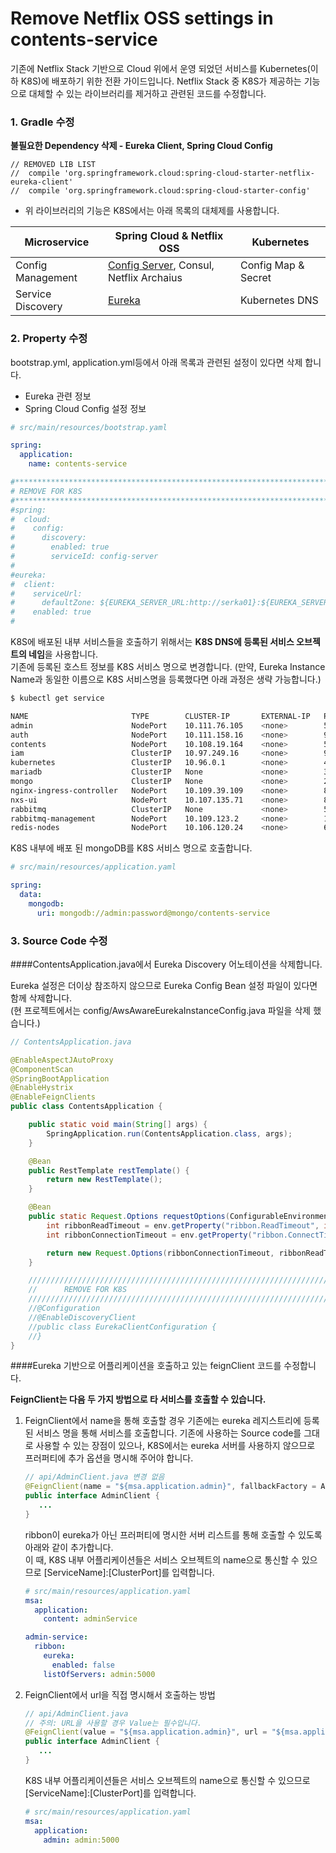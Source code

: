 [Config Server]: https://coe.gitbook.io/guide/config/springcloudconfig "Config Server"
[Eureka]: https://coe.gitbook.io/guide/service-discovery/eureka "Eureka"

# Remove Netflix OSS settings in contents-service

기존에 Netflix Stack 기반으로 Cloud 위에서 운영 되었던 서비스를 Kubernetes(이하 K8S)에 배포하기 위한 전환 가이드입니다.
Netflix Stack 중 K8S가 제공하는 기능으로 대체할 수 있는 라이브러리를 제거하고 관련된 코드를 수정합니다.  

### 1. Gradle 수정  
**불필요한 Dependency 삭제 - Eureka Client, Spring Cloud Config**
```
// REMOVED LIB LIST
//  compile 'org.springframework.cloud:spring-cloud-starter-netflix-eureka-client'
//  compile 'org.springframework.cloud:spring-cloud-starter-config'
```
- 위 라이브러리의 기능은 K8S에서는 아래 목록의 대체제를 사용합니다.

| Microservice    | Spring Cloud & Netflix OSS  |Kubernetes      |
|----------|-----------------------|--------------|
| Config Management   | [Config Server][Config Server], Consul, Netflix Archaius | Config Map & Secret    |
| Service Discovery   | [Eureka][Eureka] | Kubernetes DNS                     |

### 2. Property 수정
bootstrap.yml, application.yml등에서 아래 목록과 관련된 설정이 있다면 삭제 합니다.   

- Eureka 관련 정보
- Spring Cloud Config 설정 정보

```yaml
# src/main/resources/bootstrap.yaml

spring:
  application:
    name: contents-service

#**********************************************************************************************************
# REMOVE FOR K8S
#**********************************************************************************************************
#spring:
#  cloud:
#    config:
#      discovery:
#        enabled: true
#        serviceId: config-server
#
#eureka:
#  client:
#    serviceUrl:
#      defaultZone: ${EUREKA_SERVER_URL:http://serka01}:${EUREKA_SERVER_PORT:8761}/eureka,${EUREKA_SERVER_URL:http://serka02}:${EUREKA_SERVER_PORT:8761}/eureka
#    enabled: true
#
```

K8S에 배포된 내부 서비스들을 호출하기 위해서는 <b>K8S DNS에 등록된 서비스 오브젝트의 네임</b>을 사용합니다.  
기존에 등록된 호스트 정보를 K8S 서비스 명으로 변경합니다.
(만약, Eureka Instance Name과 동일한 이름으로 K8S 서비스명을 등록했다면 아래 과정은 생략 가능합니다.)
```sh
$ kubectl get service

NAME                       TYPE        CLUSTER-IP       EXTERNAL-IP   PORT(S)                       AGE
admin                      NodePort    10.111.76.105    <none>        5000:31724/TCP                8d
auth                       NodePort    10.111.158.16    <none>        9000:30180/TCP                6d
contents                   NodePort    10.108.19.164    <none>        5000:32458/TCP                8d
iam                        ClusterIP   10.97.249.16     <none>        9543/TCP                      7d
kubernetes                 ClusterIP   10.96.0.1        <none>        443/TCP                       16d
mariadb                    ClusterIP   None             <none>        3306/TCP                      14d
mongo                      ClusterIP   None             <none>        27017/TCP                     9d
nginx-ingress-controller   NodePort    10.109.39.109    <none>        80:31136/TCP                  7d
nxs-ui                     NodePort    10.107.135.71    <none>        80:30088/TCP                  7d
rabbitmq                   ClusterIP   None             <none>        5672/TCP,4369/TCP,25672/TCP   13d
rabbitmq-management        NodePort    10.109.123.2     <none>        15672:30025/TCP               13d
redis-nodes                NodePort    10.106.120.24    <none>        6379:30520/TCP                15d
```

K8S 내부에 배포 된 mongoDB를 K8S 서비스 명으로 호출합니다.  
```yaml
# src/main/resources/application.yaml

spring:
  data:
    mongodb:
      uri: mongodb://admin:password@mongo/contents-service
```

### 3. Source Code 수정
####ContentsApplication.java에서 Eureka Discovery 어노테이션을 삭제합니다.

Eureka 설정은 더이상 참조하지 않으므로 Eureka Config Bean 설정 파일이 있다면 함께 삭제합니다.  
(현 프로젝트에서는 config/AwsAwareEurekaInstanceConfig.java 파일을 삭제 했습니다.)
```java
// ContentsApplication.java

@EnableAspectJAutoProxy
@ComponentScan
@SpringBootApplication
@EnableHystrix
@EnableFeignClients
public class ContentsApplication {

    public static void main(String[] args) {
        SpringApplication.run(ContentsApplication.class, args);
    }

    @Bean
    public RestTemplate restTemplate() {
        return new RestTemplate();
    }

    @Bean
    public static Request.Options requestOptions(ConfigurableEnvironment env) {
        int ribbonReadTimeout = env.getProperty("ribbon.ReadTimeout", int.class, 70000);
        int ribbonConnectionTimeout = env.getProperty("ribbon.ConnectTimeout", int.class, 60000);

        return new Request.Options(ribbonConnectionTimeout, ribbonReadTimeout);
    }

    //////////////////////////////////////////////////////////////////////////////////
    //      REMOVE FOR K8S
    //////////////////////////////////////////////////////////////////////////////////
    //@Configuration
    //@EnableDiscoveryClient
    //public class EurekaClientConfiguration {
    //}
}
```
####Eureka 기반으로 어플리케이션을 호출하고 있는 feignClient 코드를 수정합니다.

**FeignClient는 다음 두 가지 방법으로 타 서비스를 호출할 수 있습니다.**
1. FeignClient에서 name을 통해 호출할 경우
    기존에는 eureka 레지스트리에 등록된 서비스 명을 통해 서비스를 호출합니다. 기존에 사용하는 Source code를 그대로 사용할 수 있는 장점이 있으나, K8S에서는 eureka 서버를 사용하지 않으므로 프러퍼티에 추가 옵션을 명시해 주어야 합니다.  

    ```java
    // api/AdminClient.java 변경 없음
    @FeignClient(name = "${msa.application.admin}", fallbackFactory = AdminClient.AdminClientFallbackFactory.class)
    public interface AdminClient {
       ...
    }
    ```

    ribbon이 eureka가 아닌 프러퍼티에 명시한 서버 리스트를 통해 호출할 수 있도록 아래와 같이 추가합니다.  
    이 때, K8S 내부 어플리케이션들은 서비스 오브젝트의 name으로 통신할 수 있으므로 [ServiceName]:[ClusterPort]를 입력합니다.
    ```yaml
    # src/main/resources/application.yaml
    msa:
      application:
        content: adminService

    admin-service:
      ribbon:
        eureka:
          enabled: false
        listOfServers: admin:5000
    ```
2. FeignClient에서 url을 직접 명시해서 호출하는 방법
    ```java
    // api/AdminClient.java
    // 주의: URL을 사용할 경우 Value는 필수입니다.
    @FeignClient(value = "${msa.application.admin}", url = "${msa.application.admin}", fallbackFactory = AdminClient.AdminClientFallbackFactory.class)
    public interface AdminClient {
       ...
    }
    ```
    K8S 내부 어플리케이션들은 서비스 오브젝트의 name으로 통신할 수 있으므로 [ServiceName]:[ClusterPort]를 입력합니다.
    ```yaml
    # src/main/resources/application.yaml
    msa:
      application:
        admin: admin:5000
    ```
